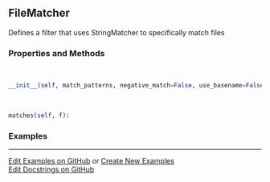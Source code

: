 ## <a id="RynLib.RynUtils.FileMatcher.FileMatcher">FileMatcher</a>
Defines a filter that uses StringMatcher to specifically match files

### Properties and Methods
<a id="RynLib.RynUtils.FileMatcher.FileMatcher.__init__" class="docs-object-method">&nbsp;</a>
```python
__init__(self, match_patterns, negative_match=False, use_basename=False): 
```

<a id="RynLib.RynUtils.FileMatcher.FileMatcher.matches" class="docs-object-method">&nbsp;</a>
```python
matches(self, f): 
```

### Examples


___

[Edit Examples on GitHub](https://github.com/McCoyGroup/References/edit/gh-pages/Documentation/examples/RynLib/RynUtils/FileMatcher/FileMatcher.md) or 
[Create New Examples](https://github.com/McCoyGroup/References/new/gh-pages/?filename=Documentation/examples/RynLib/RynUtils/FileMatcher/FileMatcher.md) <br/>
[Edit Docstrings on GitHub](https://github.com/McCoyGroup/RynLib/edit/master/RynUtils/FileMatcher.py?message=Update%20Docs)